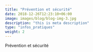 ```yaml
---
title: "Prévention et sécurité"
date: 2018-12-26T12:23:10+06:00
image: images/blog/blog-img-3.jpg
description: "this is meta description"
type: "infos_pratiques"
weight: 2
---
```


Prévention et sécurité